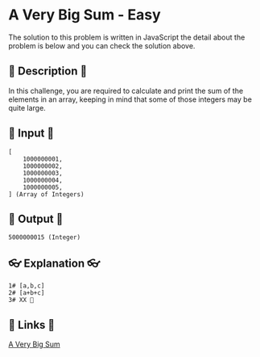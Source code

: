# A Very Big Sum - Easy

The solution to this problem is written in JavaScript the detail about the problem is below and you can check the solution above.

## 💬 Description 💬

In this challenge, you are required to calculate and print the sum of the elements in an array, keeping in mind that some of those integers may be quite large.

## 🥚 Input 🥚

```
[
    1000000001,
    1000000002,
    1000000003,
    1000000004,
    1000000005,
] (Array of Integers)
```

## 🐣 Output 🐣

```
5000000015 (Integer)
```

## 👓 Explanation 👓

```
1# [a,b,c]
2# [a+b+c]
3# XX 🎉
```

## 🔗 Links 🔗

[A Very Big Sum](https://www.hackerrank.com/challenges/a-very-big-sum/problem)
